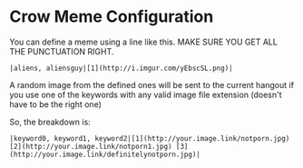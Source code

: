 # Crow Meme Configuration

You can define a meme using a line like this. MAKE SURE YOU GET ALL THE PUNCTUATION RIGHT.

`|aliens, aliensguy|[1](http://i.imgur.com/yEbscSL.png)|`

A random image from the defined ones will be sent to the current hangout if you use one of the keywords with any valid image file extension (doesn't have to be the right one)

So, the breakdown is:

`|keyword0, keyword1, keyword2|[1](http://your.image.link/notporn.jpg) [2](http://your.image.link/notporn1.jpg) [3](http://your.image.link/definitelynotporn.jpg)|`

